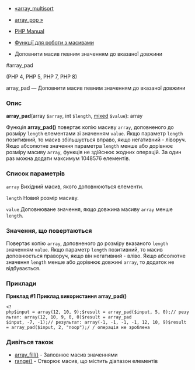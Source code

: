 - [«array_multisort](function.array-multisort.md)
- [array_pop »](function.array-pop.md)

- [PHP Manual](index.md)
- [Функції для роботи з масивами](ref.array.md)
- Доповнити масив певним значенням до вказаної довжини

#array_pad

(PHP 4, PHP 5, PHP 7, PHP 8)

array_pad — Доповнити масив певним значенням до вказаної довжини

### Опис

**array_pad**(array `$array`, int `$length`,
[mixed](language.types.declarations.md#language.types.declarations.mixed)
`$value`): array

Функція **array_pad()** повертає копію масиву `array`, доповненого
до розміру `length` елементами зі значенням `value`. Якщо параметр
`length` позитивний, то масив збільшується вправо, якщо негативний -
ліворуч. Якщо абсолютне значення параметра `length` менше або дорівнює
розміру масиву `array`, функція не здійснює жодних операцій. За один
раз можна додати максимум 1048576 елементів.

### Список параметрів

`array`
Вихідний масив, якого доповнюються елементи.

`length`
Новий розмір масиву.

`value`
Доповнюване значення, якщо довжина масиву `array` менше `length`.

### Значення, що повертаються

Повертає копію `array`, доповненого до розміру вказаного `length`
значенням `value`. Якщо параметр `length` позитивний, то масив
доповнюється праворуч, якщо він негативний - вліво. Якщо абсолютне
значення `length` менше або дорівнює довжині `array`, то додаток не
відбувається.

### Приклади

**Приклад #1 Приклад використання **array_pad()****

` <?php$input = array(12, 10, 9);$result = array_pad($input, 5, 0);// результат: array(12, 10, 9, 0, 0)$result = array_pad $input, -7, -1);// результат: array(-1, -1, -1, -1, 12, 10, 9)$result = array_pad($input, 2, "noop");/ / операція не зроблена `

### Дивіться також

- [array_fill()](function.array-fill.md) - Заповнює масив
значеннями
- [range()](function.range.md) - Створює масив, що містить діапазон
елементів
